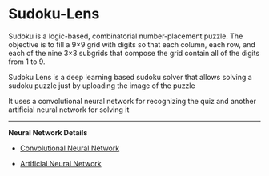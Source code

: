 # Sudoku-Lens

Sudoku is a logic-based, combinatorial number-placement puzzle. The objective is to fill a 9×9 grid with digits so that each column, each row, and each of the nine 3×3 subgrids that compose the grid contain all of the digits from 1 to 9.

Sudoku Lens is a deep learning based sudoku solver that allows solving a sudoku puzzle just by uploading the image of the puzzle

It uses a convolutional neural network for recognizing the quiz and another artificial neural network for solving it
___

**Neural Network Details**

* [Convolutional Neural Network](https://github.com/Ritvik19/HandWriting-Recognition)
  
* [Artificial Neural Network](https://github.com/Ritvik19/Gladiators/tree/master/Sudoku-Neural%20Nets)
